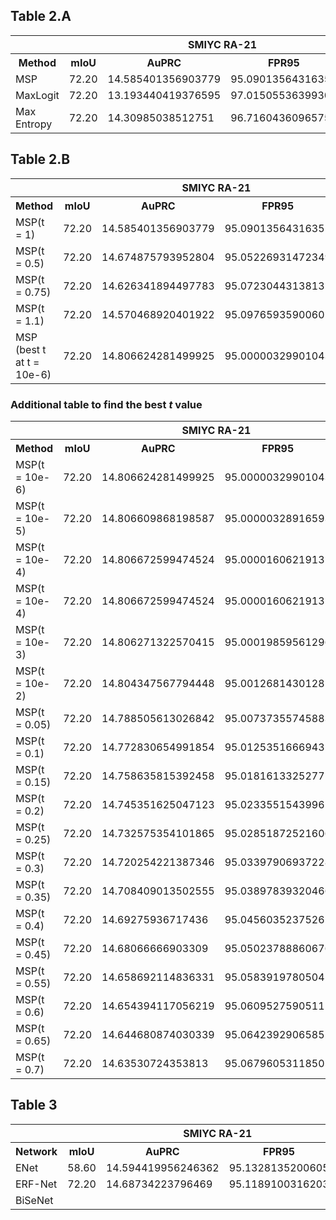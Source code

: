 ## Table 2.A

<table>
    <tr>
        <th>&nbsp;</th>
        <th>&nbsp;</th>
        <th colspan="2">SMIYC RA-21</th>
        <th colspan="2">SMIYC RO-21</th>
        <th colspan="2">FS L&F</th>
        <th colspan="2">FS Static</th>
        <th colspan="2">Road Anomaly</th>
    </tr>
    <tr>
        <th>Method</th>
        <th>mIoU</th>
        <th>AuPRC</th>
        <th>FPR95</th>
        <th>AuPRC</th>
        <th>FPR95</th>
        <th>AuPRC</th>
        <th>FPR95</th>
        <th>AuPRC</th>
        <th>FPR95</th>
        <th>AuPRC</th>
        <th>FPR95</th>
    </tr>
    <tr>
        <td>MSP</td>
        <td>72.20</td>
        <td>14.585401356903779</td>
        <td>95.0901356431635</td>
        <td>0.7207950718249202</td>
        <td>94.76850887668616</td>
        <td>0.2570842553877638</td>
        <td>95.82944403638291</td>
        <td>1.9816943391884303</td>
        <td>95.25857589038725</td>
        <td>9.427066386288296</td>
        <td>95.30102648970976</td>
    </tr>
    <tr>
        <td>MaxLogit</td>
        <td>72.20</td>
        <td>13.193440419376595</td>
        <td>97.01505536399301</td>
        <td>1.1526359149762397</td>
        <td>86.815536551805</td>
        <td>0.21394580411121042</td>
        <td>96.44090145159538</td>
        <td>1.6452745850007513</td>
        <td>96.46148544259148</td>
        <td>8.707969188132811</td>
        <td>93.76407140544615</td>
    </tr>
    <tr>
        <td>Max Entropy</td>
        <td>72.20</td>
        <td>14.30985038512751</td>
        <td>96.71604360965756</td>
        <td>0.8318289657175303</td>
        <td>94.08380013239386</td>
        <td>0.22783632549143573</td>
        <td>96.82750339495139</td>
        <td>1.9517747474583556</td>
        <td>94.11232460375165</td>
        <td>9.111498970089386</td>
        <td>95.3128471240512</td>
    </tr>
</table>

## Table 2.B

<table>
    <tr>
        <th>&nbsp;</th>
        <th>&nbsp;</th>
        <th colspan="2">SMIYC RA-21</th>
        <th colspan="2">SMIYC RO-21</th>
        <th colspan="2">FS L&F</th>
        <th colspan="2">FS Static</th>
        <th colspan="2">Road Anomaly</th>
    </tr>
    <tr>
        <th>Method</th>
        <th>mIoU</th>
        <th>AuPRC</th>
        <th>FPR95</th>
        <th>AuPRC</th>
        <th>FPR95</th>
        <th>AuPRC</th>
        <th>FPR95</th>
        <th>AuPRC</th>
        <th>FPR95</th>
        <th>AuPRC</th>
        <th>FPR95</th>
    </tr>
    <tr>
        <td>MSP(t = 1)</td>
        <td>72.20</td>
        <td>14.585401356903779</td>
        <td>95.0901356431635</td>
        <td>0.7207950718249202</td>
        <td>94.76850887668616</td>
        <td>0.2570842553877638</td>
        <td>95.82944403638291</td>
        <td>1.9816943391884303</td>
        <td>95.25857589038725</td>
        <td>9.427066386288296</td>
        <td>95.30102648970976</td>
    </tr>
    <tr>
        <td>MSP(t = 0.5)</td>
        <td>72.20</td>
        <td>14.674875793952804</td>
        <td>95.05226931472349</td>
        <td>0.6988487308183258</td>
        <td>94.88563889724635</td>
        <td>0.2683507685862463</td>
        <td>95.40641872511803</td>
        <td>2.0169915824420466</td>
        <td>95.18328207465945</td>
        <td>9.606395469533675</td>
        <td>95.1719109696391</td>
    </tr>
    <tr>
        <td>MSP(t = 0.75)</td>
        <td>72.20</td>
        <td>14.626341894497783</td>
        <td>95.07230443138135</td>
        <td>0.7100452617760324</td>
        <td>94.82685175746795</td>
        <td>0.2623923720299961</td>
        <td>95.61697289677528</td>
        <td>1.996841576561588</td>
        <td>95.22665815571996</td>
        <td>9.509436292097776</td>
        <td>95.24391538557559</td>
    </tr>
    <tr>
        <td>MSP(t = 1.1)</td>
        <td>72.20</td>
        <td>14.570468920401922</td>
        <td>95.09765935900602</td>
        <td>0.7248899313771224</td>
        <td>94.74540577938056</td>
        <td>0.25511009187392325</td>
        <td>95.91322006801302</td>
        <td>1.9765275504579554</td>
        <td>95.26742275465554</td>
        <td>9.397905876023078</td>
        <td>95.31940378289363</td>
    </tr>
    <tr>
        <td>MSP (best t at t = 10e-6)</td>
        <td>72.20</td>
        <td>14.806624281499925</td>
        <td>95.00000329901043</td>
        <td>0.674684569809698</td>
        <td>95.00000052339112</td>
        <td>0.2828325094601341</td>
        <td>95.00000267207962</td>
        <td>2.0838324647900746</td>
        <td>95.00000435790535</td>
        <td>9.849565926279036</td>
        <td>94.99999821826984</td>
    </tr>
</table>


### Additional table to find the best $t$ value

<table>
    <tr>
        <th>&nbsp;</th>
        <th>&nbsp;</th>
        <th colspan="2">SMIYC RA-21</th>
        <th colspan="2">SMIYC RO-21</th>
        <th colspan="2">FS L&F</th>
        <th colspan="2">FS Static</th>
        <th colspan="2">Road Anomaly</th>
    </tr>
    <tr>
        <th>Method</th>
        <th>mIoU</th>
        <th>AuPRC</th>
        <th>FPR95</th>
        <th>AuPRC</th>
        <th>FPR95</th>
        <th>AuPRC</th>
        <th>FPR95</th>
        <th>AuPRC</th>
        <th>FPR95</th>
        <th>AuPRC</th>
        <th>FPR95</th>
    </tr>
    <tr>
        <td>MSP(t = 10e-6)</td>
        <td>72.20</td>
        <td>14.806624281499925</td>
        <td>95.00000329901043</td>
        <td>0.674684569809698</td>
        <td>95.00000052339112</td>
        <td>0.2828325094601341</td>
        <td>95.00000267207962</td>
        <td>2.0838324647900746</td>
        <td>95.00000435790535</td>
        <td>9.849565926279036</td>
        <td>94.99999821826984</td>
    </tr>
    <tr>
        <td>MSP(t = 10e-5)</td>
        <td>72.20</td>
        <td>14.806609868198587</td>
        <td>95.00000328916593</td>
        <td>0.674684569809698</td>
        <td>95.00000235526011</td>
        <td>0.2828321917244234</td>
        <td>95.0000147984193</td>
        <td>2.083833225730383</td>
        <td>95.00000930527891</td>
        <td>9.849579600569047</td>
        <td>95.00000298825275</td>
    </tr>
    <tr>
        <td>MSP(t = 10e-4)</td>
        <td>72.20</td>
        <td>14.806672599474524</td>
        <td>95.0000160621913</td>
        <td>0.6747178973545824</td>
        <td>94.99999287726938</td>
        <td>0.28283299202954465</td>
        <td>95.00002764187691</td>
        <td>2.082280214128992</td>
        <td>95.00387420876223</td>
        <td>9.849556681933427</td>
        <td>95.000015192994</td>
    </tr>
    <tr>
        <td>MSP(t = 10e-4)</td>
        <td>72.20</td>
        <td>14.806672599474524</td>
        <td>95.0000160621913</td>
        <td>0.6747178973545824</td>
        <td>94.99999287726938</td>
        <td>0.28283299202954465</td>
        <td>95.00002764187691</td>
        <td>2.082280214128992</td>
        <td>95.00387420876223</td>
        <td>9.849556681933427</td>
        <td>95.000015192994</td>
    </tr>
    <tr>
        <td>MSP(t = 10e-3)</td>
        <td>72.20</td>
        <td>14.806271322570415</td>
        <td>95.00019859561296</td>
        <td>0.6748106590373701</td>
        <td>94.99965218101501</td>
        <td>0.2828186260497142</td>
        <td>95.00064747411106</td>
        <td>2.083799509235763</td>
        <td>95.00007489755491</td>
        <td>9.849136129152479</td>
        <td>95.00029342317373</td>
    </tr>
    <tr>
        <td>MSP(t = 10e-2)</td>
        <td>72.20</td>
        <td>14.804347567794448</td>
        <td>95.0012681430128</td>
        <td>0.6758197129371354</td>
        <td>94.99687799909755</td>
        <td>0.2825243684123284</td>
        <td>95.00894758320271</td>
        <td>2.083742257888543</td>
        <td>95.00022975568322</td>
        <td>9.844016473722277</td>
        <td>95.00373115547114</td>
    </tr>
    <tr>
        <td>MSP(t = 0.05)</td>
        <td>72.20</td>
        <td>14.788505613026842</td>
        <td>95.00737355745883</td>
        <td>0.6779565651795465</td>
        <td>94.98701208593391</td>
        <td>0.28119517449464104</td>
        <td>95.04207493253963</td>
        <td>2.074658387801489</td>
        <td>95.02468209248983</td>
        <td>9.822012612127947</td>
        <td>95.01865023527614</td>
    </tr>
    <tr>
        <td>MSP(t = 0.1)</td>
        <td>72.20</td>
        <td>14.772830654991854</td>
        <td>95.0125351666943</td>
        <td>0.6803734078901187</td>
        <td>94.97776322618378</td>
        <td>0.279608225814787</td>
        <td>95.08310586095861</td>
        <td>2.066413115560705</td>
        <td>95.04712698834913</td>
        <td>9.795281132290352</td>
        <td>95.03715391474272</td>
    </tr>
    <tr>
        <td>MSP(t = 0.15)</td>
        <td>72.20</td>
        <td>14.758635815392458</td>
        <td>95.01816133252771</td>
        <td>0.6826471391218384</td>
        <td>94.96713522515728</td>
        <td>0.27806502872756045</td>
        <td>95.12380921294546</td>
        <td>2.0587921725288094</td>
        <td>95.06940462571445</td>
        <td>9.769086180904916</td>
        <td>95.05476510993819</td>
    </tr>
    <tr>
        <td>MSP(t = 0.2)</td>
        <td>72.20</td>
        <td>14.745351625047123</td>
        <td>95.02335515439961</td>
        <td>0.6849612446794385</td>
        <td>94.95594799063008</td>
        <td>0.2765611236505608</td>
        <td>95.16439618362321</td>
        <td>2.0516009868312377</td>
        <td>95.08955074088803</td>
        <td>9.743830345591757</td>
        <td>95.07246201563925</td>
    </tr>
    <tr>
        <td>MSP(t = 0.25)</td>
        <td>72.20</td>
        <td>14.732575354101865</td>
        <td>95.02851872521606</td>
        <td>0.6872952754595526</td>
        <td>94.94425104737381</td>
        <td>0.27508325655798904</td>
        <td>95.20359288620924</td>
        <td>2.044816435758611</td>
        <td>95.10809151533068</td>
        <td>9.719309484066928</td>
        <td>95.08998187787154</td>
    </tr>
    <tr>
        <td>MSP(t = 0.3)</td>
        <td>72.20</td>
        <td>14.720254221387346</td>
        <td>95.03397906937228</td>
        <td>0.6895916913981494</td>
        <td>94.93324453397169</td>
        <td>0.2736612892465979</td>
        <td>95.24361145001232</td>
        <td>2.038481768811221</td>
        <td>95.12526247372402</td>
        <td>9.695415605376093</td>
        <td>95.10751676559052</td>
    </tr>
    <tr>
        <td>MSP(t = 0.35)</td>
        <td>72.20</td>
        <td>14.708409013502555</td>
        <td>95.03897839320466</td>
        <td>0.6919366031222298</td>
        <td>94.92129692218842</td>
        <td>0.27228101672052546</td>
        <td>95.28393611231218</td>
        <td>2.032578903541258</td>
        <td>95.14240744375002</td>
        <td>9.6720673343275</td>
        <td>95.1239833396254</td>
    </tr>
    <tr>
        <td>MSP(t = 0.4)</td>
        <td>72.20</td>
        <td>14.69275936717436</td>
        <td>95.04560352375265</td>
        <td>0.694678513401121</td>
        <td>94.90880625719113</td>
        <td>0.27094490031073504</td>
        <td>95.32262207805647</td>
        <td>2.0279974120476667</td>
        <td>95.15659233543236</td>
        <td>9.650679953409176</td>
        <td>95.13948076464355</td>
    </tr>
    <tr>
        <td>MSP(t = 0.45)</td>
        <td>72.20</td>
        <td>14.68066666903309</td>
        <td>95.05023788860676</td>
        <td>0.696849495899736</td>
        <td>94.8985384318856</td>
        <td>0.2696529462649996</td>
        <td>95.36477358414167</td>
        <td>2.022640436122453</td>
        <td>95.17023314181058</td>
        <td>9.62899325694787</td>
        <td>95.15489455088859</td>
    </tr>
    <tr>
        <td>MSP(t = 0.55)</td>
        <td>72.20</td>
        <td>14.658692114836331</td>
        <td>95.05839197805041</td>
        <td>0.7015036531999398</td>
        <td>94.87252941196441</td>
        <td>0.26714018756092633</td>
        <td>95.44888311151362</td>
        <td>2.013203829236531</td>
        <td>95.1956152161293</td>
        <td>9.587342351788886</td>
        <td>95.18663254777285</td>
    </tr>
    <tr>
        <td>MSP(t = 0.6)</td>
        <td>72.20</td>
        <td>14.654394117056219</td>
        <td>95.0609527590511</td>
        <td>0.7033061902960429</td>
        <td>94.86347351304795</td>
        <td>0.26591355209917994</td>
        <td>95.49246847477445</td>
        <td>2.008135135010132</td>
        <td>95.20337549164447</td>
        <td>9.56595396634066</td>
        <td>95.20289113439986</td>
    </tr>
    <tr>
        <td>MSP(t = 0.65)</td>
        <td>72.20</td>
        <td>14.644680874030339</td>
        <td>95.06423929065852</td>
        <td>0.7055741494664185</td>
        <td>94.85121171594831</td>
        <td>0.26470675642512254</td>
        <td>95.5335056096413</td>
        <td>2.0041252744206997</td>
        <td>95.20934256936432</td>
        <td>9.546588565290318</td>
        <td>95.21732782115294</td>
    </tr>
    <tr>
        <td>MSP(t = 0.7)</td>
        <td>72.20</td>
        <td>14.63530724353813</td>
        <td>95.06796053118505</td>
        <td>0.7079004990916608</td>
        <td>94.83802779304425</td>
        <td>0.2635298080832573</td>
        <td>95.57463991374378</td>
        <td>2.0003829757123004</td>
        <td>95.2181893081144</td>
        <td>9.527736481509889</td>
        <td>95.23108068318474</td>
    </tr>
</table>

## Table 3

<table>
    <tr>
        <th>&nbsp;</th>
        <th>&nbsp;</th>
        <th colspan="2">SMIYC RA-21</th>
        <th colspan="2">SMIYC RO-21</th>
        <th colspan="2">FS L&F</th>
        <th colspan="2">FS Static</th>
        <th colspan="2">Road Anomaly</th>
    </tr>
    <tr>
        <th>Network</th>
        <th>mIoU</th>
        <th>AuPRC</th>
        <th>FPR95</th>
        <th>AuPRC</th>
        <th>FPR95</th>
        <th>AuPRC</th>
        <th>FPR95</th>
        <th>AuPRC</th>
        <th>FPR95</th>
        <th>AuPRC</th>
        <th>FPR95</th>
    </tr>
    <tr>
        <td>ENet</td>
        <td>58.60</td>
        <td>14.594419956246362</td>
        <td>95.1328135200605</td>
        <td>0.671797769382596</td>
        <td>95.11785386330237</td>
        <td>0.27483754839696506</td>
        <td>95.2132780270069</td>
        <td>2.092435068681647</td>
        <td>94.84094027682018</td>
        <td>9.73719758522461</td>
        <td>95.0340062984467</td>
    </tr>
    <tr>
        <td>ERF-Net</td>
        <td>72.20</td>
        <td>14.68734223796469</td>
        <td>95.1189100316203</td>
        <td>0.674684569809698</td>
        <td>95.01450918734629</td>
        <td>0.2765989007247108</td>
        <td>95.30700088420605</td>
        <td>1.7837858821919799</td>
        <td>95.88688974580091</td>
        <td>9.663645206528384</td>
        <td>95.161235192109</td>
    </tr>
    <tr>
        <td>BiSeNet</td>
        <td></td>
        <td></td>
        <td></td>
        <td></td>
        <td></td>
        <td></td>
        <td></td>
        <td></td>
        <td></td>
        <td></td>
        <td></td>
    </tr>
</table>